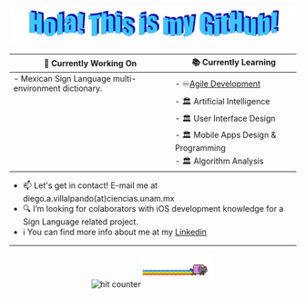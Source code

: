 <p align="center">
  <img src="https://github.com/Dialvive/Dialvive/blob/master/images/HolaMundo.png?raw=true" style="max-width: 100%;" alt="Hello World!" />
</p>

  
<p align="center">
  
| :floppy_disk: Currently Working On | :books: Currently Learning         |
| ---------------------------------- | ---------------------------------- |
| - Mexican Sign Language multi-environment dictionary. | - :infinity:[Agile Development](https://www.coursera.org/specializations/agile-development)  |
|   | - :classical_building: Artificial Intelligence
|   | - :classical_building: User Interface Design
|   | - :classical_building: Mobile Apps Design & Programming
|   | - :classical_building: Algorithm Analysis
</p>


  - :mailbox: Let's get in contact! E-mail me at diego.a.villalpando(at)ciencias.unam.mx
  - :mag: I’m looking for colaborators with iOS development knowledge for a Sign Language related project.
  - :information_source: You can find more info about me at my [Linkedin](https://www.linkedin.com/in/diegovillalpando/)
 

  <hr>

  <div align="center">
    <img src="https://profile-counter.glitch.me/dialvive/count.svg" alt="hit counter" align="center">
    <img src="https://github.com/Dialvive/Dialvive/blob/master/images/nyan.gif?raw=true" style="width: 25%;" alt="Nyan!" />
  </div>



